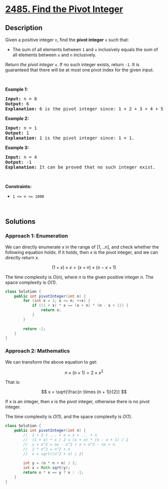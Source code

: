 # [2485. Find the Pivot Integer](https://leetcode.com/problems/find-the-pivot-integer)

## Description

<p>Given a positive integer <code>n</code>, find the <strong>pivot integer</strong> <code>x</code> such that:</p>

<ul>
    <li>The sum of all elements between <code>1</code> and <code>x</code> inclusively equals the sum of all elements between <code>x</code> and <code>n</code> inclusively.</li>
</ul>

<p>Return <em>the pivot integer </em><code>x</code>. If no such integer exists, return <code>-1</code>. It is guaranteed that there will be at most one pivot index for the given input.</p>
<p>&nbsp;</p>

<p><strong class="example">Example 1:</strong></p>
<pre>
<strong>Input:</strong> n = 8
<strong>Output:</strong> 6
<strong>Explanation:</strong> 6 is the pivot integer since: 1 + 2 + 3 + 4 + 5 + 6 = 6 + 7 + 8 = 21.
</pre>

<p><strong class="example">Example 2:</strong></p>
<pre>
<strong>Input:</strong> n = 1
<strong>Output:</strong> 1
<strong>Explanation:</strong> 1 is the pivot integer since: 1 = 1.
</pre>

<p><strong class="example">Example 3:</strong></p>
<pre>
<strong>Input:</strong> n = 4
<strong>Output:</strong> -1
<strong>Explanation:</strong> It can be proved that no such integer exist.
</pre>
<p>&nbsp;</p>

<p><strong>Constraints:</strong></p>
<ul>
    <li><code>1 &lt;= n &lt;= 1000</code></li>
</ul>
<p>&nbsp;</p>

## Solutions

### **Approach 1: Enumeration**

We can directly enumerate $x$ in the range of $[1,..n]$, and check whether the following equation holds. If it holds, then $x$ is the pivot integer, and we can directly return $x$.

$$
(1 + x) \times x = (x + n) \times (n - x + 1)
$$

The time complexity is $O(n)$, where $n$ is the given positive integer $n$. The space complexity is $O(1)$.

```java
class Solution {
    public int pivotInteger(int n) {
        for (int x = 1; x <= n; ++x) {
            if ((1 + x) * x == (x + n) * (n - x + 1)) {
                return x;
            }
        }
        
        return -1;
    }
}
```

### **Approach 2: Mathematics**

We can transform the above equation to get:

$$
n \times (n + 1) = 2 \times x^2
$$

That is:

$$
x = \sqrt{\frac{n \times (n + 1)}{2}}
$$

If $x$ is an integer, then $x$ is the pivot integer, otherwise there is no pivot integer.

The time complexity is $O(1)$, and the space complexity is $O(1)$.

```java
class Solution {
    public int pivotInteger(int n) {
        //  1 + 2 + ... + x = x + ... + n
        //  (1 + x) * x / 2 = (x + n) * (n - x + 1) / 2
        //  x + x^2 = nx - x^2 + x + n^2 - nx + n
        //  2 * x^2 = n^2 + n
        //  x = sqrt((n^2 + n) / 2)
        
        int y = (n * n + n) / 2;
        int x = Math.sqrt(y);
        return x * x == y ? x : -1;
    }
}
```